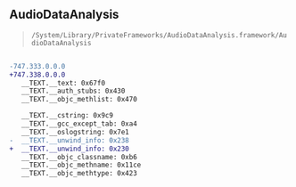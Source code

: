 ## AudioDataAnalysis

> `/System/Library/PrivateFrameworks/AudioDataAnalysis.framework/AudioDataAnalysis`

```diff

-747.333.0.0.0
+747.338.0.0.0
   __TEXT.__text: 0x67f0
   __TEXT.__auth_stubs: 0x430
   __TEXT.__objc_methlist: 0x470

   __TEXT.__cstring: 0x9c9
   __TEXT.__gcc_except_tab: 0xa4
   __TEXT.__oslogstring: 0x7e1
-  __TEXT.__unwind_info: 0x238
+  __TEXT.__unwind_info: 0x230
   __TEXT.__objc_classname: 0xb6
   __TEXT.__objc_methname: 0x11ce
   __TEXT.__objc_methtype: 0x423

```
